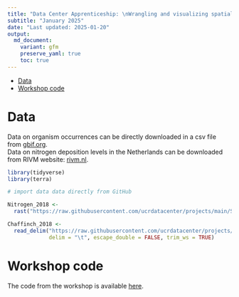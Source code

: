 ```yaml
---
title: "Data Center Apprenticeship: \nWrangling and visualizing spatial data in R"
subtitle: "January 2025" 
date: "Last updated: 2025-01-20"
output:
  md_document:
    variant: gfm
    preserve_yaml: true
    toc: true
---
```


- [Data](#data)
- [Workshop code](#workshop-code)

# Data

Data on organism occurrences can be directly downloaded in a csv file
from [gbif.org](https://www.gbif.org/).  
Data on nitrogen deposition levels in the Netherlands can be downloaded
from RIVM website:
[rivm.nl](https://www.rivm.nl/gcn-gdn-kaarten/depositiekaarten/cijfers-achter-depositiekaarten/gdn-depositiebestanden-achterliggende-jaren).

``` r
library(tidyverse)
library(terra)

# import data data directly from GitHub

Nitrogen_2018 <- 
  rast("https://raw.githubusercontent.com/ucrdatacenter/projects/main/SCIENVI201/2022h1/Data/nitrogen/depo_ntot_2018.asc")

Chaffinch_2018 <- 
  read_delim("https://raw.githubusercontent.com/ucrdatacenter/projects/main/SCIENVI201/2022h1/Data/chaffinch/chaffinch_2018.csv",
             delim = "\t", escape_double = FALSE, trim_ws = TRUE)
```

# Workshop code

The code from the workshop is available
[here](https://github.com/ucrdatacenter/projects/blob/main/apprenticeship/2024h1/7_spatial/spatial_code.R).
